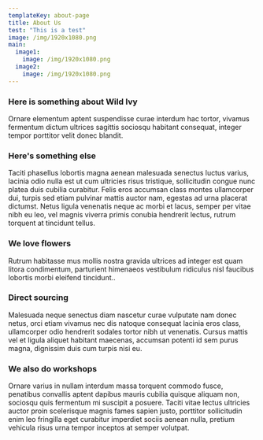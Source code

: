 ```yaml
---
templateKey: about-page
title: About Us
test: "This is a test" 
image: /img/1920x1080.png
main:
  image1:
    image: /img/1920x1080.png
  image2:
    image: /img/1920x1080.png
---
```


### Here is something about Wild Ivy

Ornare elementum aptent suspendisse curae interdum hac tortor, vivamus fermentum dictum ultrices sagittis sociosqu habitant consequat, integer tempor porttitor velit donec blandit.

### Here's something else

Taciti phasellus lobortis magna aenean malesuada senectus luctus varius, lacinia odio nulla est ut cum ultricies risus tristique, sollicitudin congue nunc platea duis cubilia curabitur. Felis eros accumsan class montes ullamcorper dui, turpis sed etiam pulvinar mattis auctor nam, egestas ad urna placerat dictumst. Netus ligula venenatis neque ac morbi et lacus, semper per vitae nibh eu leo, vel magnis viverra primis conubia hendrerit lectus, rutrum torquent at tincidunt tellus.

### We love flowers

Rutrum habitasse mus mollis nostra gravida ultrices ad integer est quam litora condimentum, parturient himenaeos vestibulum ridiculus nisl faucibus lobortis morbi eleifend tincidunt..

### Direct sourcing

Malesuada neque senectus diam nascetur curae vulputate nam donec netus, orci etiam vivamus nec dis natoque consequat lacinia eros class, ullamcorper odio hendrerit sodales tortor nibh ut venenatis. Cursus mattis vel et ligula aliquet habitant maecenas, accumsan potenti id sem purus magna, dignissim duis cum turpis nisi eu.

### We also do workshops

Ornare varius in nullam interdum massa torquent commodo fusce, penatibus convallis aptent dapibus mauris cubilia quisque aliquam non, sociosqu quis fermentum mi suscipit a posuere. Taciti vitae lectus ultricies auctor proin scelerisque magnis fames sapien justo, porttitor sollicitudin enim leo fringilla eget curabitur imperdiet sociis aenean nulla, pretium vehicula risus urna tempor inceptos at semper volutpat.
